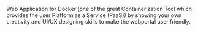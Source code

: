 Web Application for Docker (one of the great Containerization Tool which provides the user Platform as a Service (PaaS)) by showing your own creativity and UI/UX designing skills to make the webportal user friendly.
